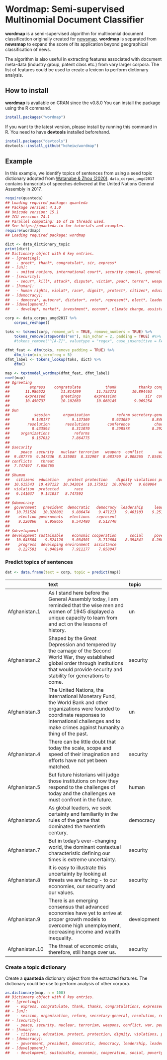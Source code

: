
# Wordmap: Semi-supervised Multinomial Document Classifier

**wordmap** is a semi-supervised algorithm for multinomial document
classification originally created for
[newsmap](https://github.com/koheiw/newsmap). **wordmap** is separated
from **newsmap** to expand the score of its application beyond
geographical classification of news.

The algorithm is also useful in extracting features associated with
document meta-data (industry group, patent class etc.) from vary larger
corpora. The list of features could be used to create a lexicon to
perform dictionary analysis.

## How to install

**wordmap** is available on CRAN since the v0.8.0 You can install the
package using the R command.

``` r
install.packages("wordmap")
```

If you want to the latest version, please install by running this
command in R. You need to have **devtools** installed beforehand.

``` r
install.packages("devtools")
devtools::install_github("koheiw/wordmap")
```

## Example

In this example, we identify topics of sentences from using a seed topic
dictionary adopted from [Watanabe & Zhou
(2020)](https://journals.sagepub.com/doi/full/10.1177/0894439320907027).
`data_corpus_ungd2017` contains transcripts of speeches delivered at the
United Nations General Assembly in 2017.

``` r
require(quanteda)
## Loading required package: quanteda
## Package version: 4.1.0
## Unicode version: 15.1
## ICU version: 74.1
## Parallel computing: 16 of 16 threads used.
## See https://quanteda.io for tutorials and examples.
require(wordmap)
## Loading required package: wordmap

dict <- data_dictionary_topic
print(dict)
## Dictionary object with 6 key entries.
## - [greeting]:
##   - greet*, thank*, congratulat*, sir, express*
## - [un]:
##   - united nations, international court*, security council, general assembly, organization*, reform*, secretary-general, resolution*, permanent member*, charter*, session*, conference*
## - [security]:
##   - secur*, kill*, attack*, dispute*, victim*, peac*, terror*, weapon*, nuclear*, conflict*, war*, disarmament*, threat*, cris*, solution*, settlement*, force*, destruction*, militar*, violence* [ ... and 2 more ]
## - [human]:
##   - human rights, violat*, race*, dignit*, protect*, citizen*, educat*
## - [democracy]:
##   - democra*, autocra*, dictator*, vote*, represent*, elect*, leader*, president*, government*, leadership*
## - [development]:
##   - develop*, market*, investment*, econom*, climate change, assistance*, sustain*, povert*, trade*, grow*, social*, environment*, prosperit*, progress*, financ*, cooperation*

corp <- data_corpus_ungd2017 %>% 
    corpus_reshape()

toks <- tokens(corp, remove_url = TRUE, remove_numbers = TRUE) %>% 
    tokens_remove(stopwords("en"), min_nchar = 2, padding = TRUE) #%>% 
    #tokens_remove("^[A-Z]", valuetype = "regex", case_insensitive = FALSE, padding = TRUE)
    
dfmt_feat <- dfm(toks, remove_padding = TRUE) %>% 
    dfm_trim(min_termfreq = 5)
dfmt_label <- tokens_lookup(toks, dict) %>% 
    dfm()

map <- textmodel_wordmap(dfmt_feat, dfmt_label)
coef(map)
## $greeting
##         express    congratulate           thank          thanks congratulations 
##       11.986522       11.814299       11.752273       10.894463       10.730899 
##       expressed       greetings      expression             sir  congratulating 
##       10.450737       10.102669       10.060145        9.969254        9.758163 
## 
## $un
##           session      organization            reform secretary-general 
##          9.148177          9.137369          8.923089          8.846157 
##        resolution       resolutions        conference           charter 
##          8.433594          8.311070          8.298578          8.292274 
##     organizations           reforms 
##          8.157032          7.864775 
## 
## $security
##     peace  security   nuclear terrorism   weapons  conflict       war  peaceful 
##  9.487776  9.347336  8.335005  8.332907  8.083790  8.008265  7.854679  7.791758 
## conflicts    threat 
##  7.747497  7.656765 
## 
## $human
##   citizens  education    protect protection    dignity violations protecting 
##  10.615543  10.497122  10.342014  10.175012  10.070607   9.669904   9.422653 
##  violation  protected       race 
##   9.141037   9.141037   8.747592 
## 
## $democracy
##  government   president  democratic   democracy  leadership     leaders 
##   10.751528   10.326801    9.886474    9.471213    9.403103    9.251157 
##    election governments   elections   represent 
##    9.220866    8.958655    8.543480    8.512740 
## 
## $development
## development sustainable    economic cooperation      social     poverty 
##   10.045804    9.524120    9.034501    8.712604    8.394841    8.260474 
##    progress  developing environment  assistance 
##    8.227581    8.040148    7.911177    7.858847
```

### Predict topics of sentences

``` r
dat <- data.frame(text = corp, topic = predict(map))
```

|  | text | topic |
|:---|:---|:---|
| Afghanistan.1 | As I stand here before the General Assembly today, I am reminded that the wise men and women of 1945 displayed a unique capacity to learn from and act on the lessons of history. | un |
| Afghanistan.2 | Shaped by the Great Depression and tempered by the carnage of the Second World War, they established global order through institutions that would provide security and stability for generations to come. | security |
| Afghanistan.3 | The United Nations, the International Monetary Fund, the World Bank and other organizations were founded to coordinate responses to international challenges and to make crimes against humanity a thing of the past. | un |
| Afghanistan.4 | There can be little doubt that today the scale, scope and speed of their imagination and efforts have not yet been matched. | security |
| Afghanistan.5 | But future historians will judge those institutions on how they respond to the challenges of today and the challenges we must confront in the future. | human |
| Afghanistan.6 | As global leaders, we seek certainty and familiarity in the rules of the game that dominated the twentieth century. | democracy |
| Afghanistan.7 | But in today’s ever-changing world, the dominant contextual characteristic defining our times is extreme uncertainty. | security |
| Afghanistan.8 | It is easy to illustrate this uncertainty by looking at threats we are facing - to our economies, our security and our values. | security |
| Afghanistan.9 | There is an emerging consensus that advanced economies have yet to arrive at proper growth models to overcome high unemployment, decreasing income and wealth inequality. | development |
| Afghanistan.10 | The threat of economic crisis, therefore, still hangs over us. | security |

### Create a topic dictionary

Create a **quanteda** dictionary object from the extracted features. The
dictionary could be use to perform analysis of other corpora.

``` r
as.dictionary(map, n = 100)
## Dictionary object with 6 key entries.
## - [greeting]:
##   - express, congratulate, thank, thanks, congratulations, expressed, greetings, expression, sir, congratulating, expressing, expresses, congratulates, expressions, lajčák, miroslav, outset, warmly, warm, preside [ ... and 80 more ]
## - [un]:
##   - session, organization, reform, secretary-general, resolution, resolutions, conference, charter, organizations, reforms, seventy-first, seventy, organization's, reforming, commissioner, seventy-second, reformed, repositioning, twenty-third, organizational [ ... and 80 more ]
## - [security]:
##   - peace, security, nuclear, terrorism, weapons, conflict, war, peaceful, conflicts, threat, solution, crisis, violence, fight, threats, terrorist, force, military, crises, destruction [ ... and 80 more ]
## - [human]:
##   - citizens, education, protect, protection, dignity, violations, protecting, violation, protected, race, violate, violated, citizenship, educational, citizen, violates, protectionism, educated, violating, protects [ ... and 80 more ]
## - [democracy]:
##   - government, president, democratic, democracy, leadership, leaders, election, governments, elections, represent, representative, government's, represents, elected, represented, representation, representatives, leader, electoral, president's [ ... and 80 more ]
## - [development]:
##   - development, sustainable, economic, cooperation, social, poverty, progress, developing, environment, assistance, prosperity, growth, economy, financial, trade, developed, financing, investment, environmental, growing [ ... and 80 more ]
```
